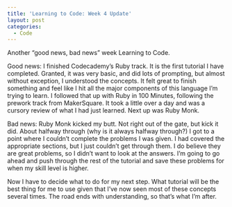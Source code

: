 ```yaml
---
title: 'Learning to Code: Week 4 Update'
layout: post
categories:
  - Code
---
```

Another &#8220;good news, bad news&#8221; week Learning to Code.

Good news: I finished Codecademy&#8217;s Ruby track. It is the first tutorial I have completed. Granted, it was very basic, and did lots of prompting, but almost without exception, I understood the concepts. It felt great to finish something and feel like I hit all the major components of this language I&#8217;m trying to learn. I followed that up with Ruby in 100 Minutes, following the prework track from MakerSquare. It took a little over a day and was a cursory review of what I had just learned. Next up was Ruby Monk.

Bad news: Ruby Monk kicked my butt. Not right out of the gate, but kick it did. About halfway through (why is it always halfway through?) I got to a point where I couldn&#8217;t complete the problems I was given. I had covered the appropriate sections, but I just couldn&#8217;t get through them. I do believe they are great problems, so I didn&#8217;t want to look at the answers. I&#8217;m going to go ahead and push through the rest of the tutorial and save these problems for when my skill level is higher.

Now I have to decide what to do for my next step. What tutorial will be the best thing for me to use given that I&#8217;ve now seen most of these concepts several times. The road ends with understanding, so that&#8217;s what I&#8217;m after.